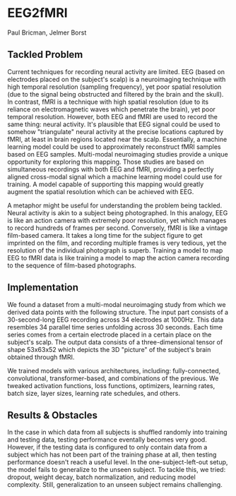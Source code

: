 # EEG2fMRI
Paul Bricman, Jelmer Borst

## Tackled Problem
Current techniques for recording neural activity are limited. EEG (based on electrodes placed on the subject's scalp) is a neuroimaging technique with high temporal resolution (sampling frequency), yet poor spatial resolution (due to the signal being obstructed and filtered by the brain and the skull). In contrast, fMRI is a technique with high spatial resolution (due to its reliance on electromagnetic waves which penetrate the brain), yet poor temporal resolution. However, both EEG and fMRI are used to record the same thing: neural activity. It's plausible that EEG signal could be used to somehow "triangulate" neural activity at the precise locations captured by fMRI, at least in brain regions located near the scalp. Essentially, a machine learning model could be used to approximately reconstruct fMRI samples based on EEG samples. Multi-modal neuroimaging studies provide a unique opportunity for exploring this mapping. Those studies are based on simultaneous recordings with both EEG and fMRI, providing a perfectly aligned cross-modal signal which a machine learning model could use for training. A model capable of supporting this mapping would greatly augment the spatial resolution which can be achieved with EEG. 

A metaphor might be useful for understanding the problem being tackled. Neural activity is akin to a subject being photographed. In this analogy, EEG is like an action camera with extremely poor resolution, yet which manages to record hundreds of frames per second. Conversely, fMRI is like a vintage film-based camera. It takes a long time for the subject figure to get imprinted on the film, and recording multiple frames is very tedious, yet the resolution of the individual photograph is superb. Training a model to map EEG to fMRI data is like training a model to map the action camera recording to the sequence of film-based photographs.

## Implementation

We found a dataset from a multi-modal neuroimaging study from which we derived data points with the following structure. The input part consists of a 30-second-long EEG recording across 34 electrodes at 1000Hz. This data resembles 34 parallel time series unfolding across 30 seconds. Each time series comes from a certain electrode placed in a certain place on the subject's scalp. The output data consists of a three-dimensional tensor of shape 53x63x52 which depicts the 3D "picture" of the subject's brain obtained through fMRI.

We trained models with various architectures, including: fully-connected, convolutional, transformer-based, and combinations of the previous. We tweaked activation functions, loss functions, optimizers, learning rates, batch size, layer sizes, learning rate schedules, and others.

## Results & Obstacles

In the case in which data from all subjects is shuffled randomly into training and testing data, testing performance eventally becomes very good. However, if the testing data is configured to only contain data from a subject which has not been part of the training phase at all, then testing performance doesn't reach a useful level. In the one-subject-left-out setup, the model fails to generalize to the unseen subject. To tackle this, we tried: dropout, weight decay, batch normalization, and reducing model complexity. Still, generalization to an unseen subject remains challenging.